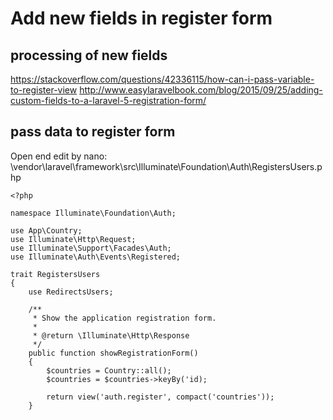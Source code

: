 # Add new fields in register form
## processing of new fields
https://stackoverflow.com/questions/42336115/how-can-i-pass-variable-to-register-view
http://www.easylaravelbook.com/blog/2015/09/25/adding-custom-fields-to-a-laravel-5-registration-form/

## pass data to register form
Open end edit by nano:
\vendor\laravel\framework\src\Illuminate\Foundation\Auth\RegistersUsers.php

````
<?php

namespace Illuminate\Foundation\Auth;

use App\Country;
use Illuminate\Http\Request;
use Illuminate\Support\Facades\Auth;
use Illuminate\Auth\Events\Registered;

trait RegistersUsers
{
    use RedirectsUsers;

    /**
     * Show the application registration form.
     *
     * @return \Illuminate\Http\Response
     */
    public function showRegistrationForm()
    {
        $countries = Country::all();
        $countries = $countries->keyBy('id);

        return view('auth.register', compact('countries'));
    }
````
